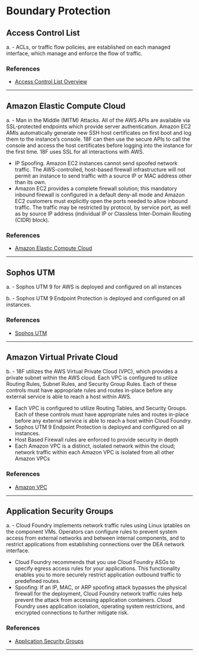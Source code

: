# Boundary Protection
## Access Control List
a. - ACLs, or traffic flow policies, are established on each managed interface, which manage and enforce the flow of traffic.
 
 
### References

* [Access Control List Overview](http://docs.aws.amazon.com/AmazonS3/latest/dev/acl-overview.html)

--------

## Amazon Elastic Compute Cloud
a. - Man in the Middle (MITM) Attacks. All of the AWS APIs are available via SSL-protected endpoints which provide server authentication. Amazon EC2 AMIs automatically generate new SSH host certificates on first boot and log them to the instance’s console. 18F can then use the secure APIs to call the console and access the host certificates before logging into the instance for the first time. 18F uses SSL for all interactions with AWS.
- IP Spoofing. Amazon EC2 instances cannot send spoofed network traffic. The AWS-controlled, host-based firewall infrastructure will not permit an instance to send traffic with a source IP or MAC address other than its own.
- Amazon EC2 provides a complete firewall solution; this mandatory inbound firewall is configured in a default deny-all mode and Amazon EC2 customers must explicitly open the ports needed to allow inbound traffic. The traffic may be restricted by protocol, by service port, as well as by source IP address (individual IP or Classless Inter-Domain Routing (CIDR) block).
 
 
### References

* [Amazon Elastic Compute Cloud](https://aws.amazon.com/ec2/)

--------

## Sophos UTM
a. - Sophos UTM 9 for AWS is deployed and configured on all instances
 
 b. - Sophos UTM 9 Endpoint Protection is deployed and configured on all instances.
 
 
### References

* [Sophos UTM](https://www.sophos.com/en-us/support/documentation/sophos-utm.aspx)

--------

## Amazon Virtual Private Cloud
b. - 18F utilizes the AWS Virtual Private Cloud (VPC), which provides a private subnet within the AWS cloud. Each VPC is configured to utilize Routing Rules, Subnet Rules, and Security Group Rules. Each of these controls must have appropriate rules and routes in-place before any external service is able to reach a host within AWS.
  - Each VPC is configured to utilize Routing Tables, and Security Groups.  Each of these controls must have appropriate rules and routes in-place before any external service is able to reach a host within Cloud Foundry.
  - Sophos UTM 9 Endpoint Protection is deployed and configured on all instances.
  - Host Based Firewall rules are enforced to provide security in depth
  - Each Amazon VPC is a distinct, isolated network within the cloud; network traffic within each Amazon VPC is isolated from all other Amazon VPCs
 
 
### References

* [Amazon VPC](https://aws.amazon.com/vpc/)

--------

## Application Security Groups
a. - Cloud Foundry implements network traffic rules using Linux iptables on the component VMs. Operators can configure rules to prevent system access from external networks and between internal components, and to restrict applications from establishing connections over the DEA network interface.
- Cloud Foundry recommends that you use Cloud Foundry ASGs to specify egress access rules for your applications. This functionality enables you to more securely restrict application outbound traffic to predefined routes.
- Spoofing: If an IP, MAC, or ARP spoofing attack bypasses the physical firewall for the deployment, Cloud Foundry network traffic rules help prevent the attack from accessing application containers. Cloud Foundry uses application isolation, operating system restrictions, and encrypted connections to further mitigate risk.
 
 
### References

* [Application Security Groups](http://docs.cloudfoundry.org/adminguide/app-sec-groups.html)

--------
